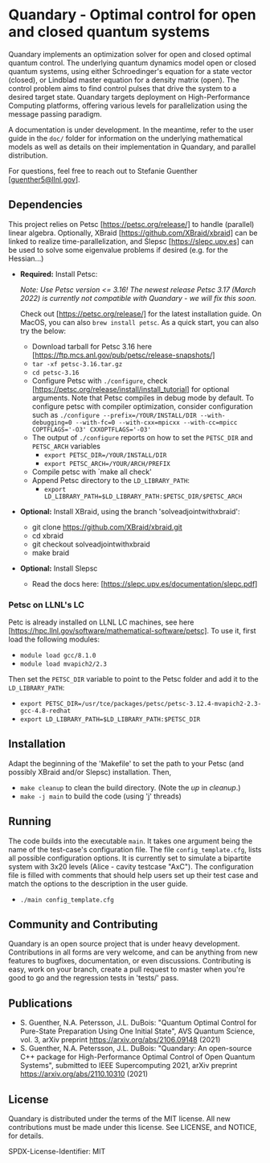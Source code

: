# Quandary - Optimal control for open and closed quantum systems
Quandary implements an optimization solver for open and closed optimal quantum control. The underlying quantum dynamics model open or closed quantum systems, using either Schroedinger's equation for a state vector (closed), or Lindblad master equation for a density matrix (open). The control problem aims to find control pulses that drive the system to a desired target state. Quandary targets deployment on High-Performance Computing platforms, offering various levels for parallelization using the message passing paradigm. 

A documentation is under development. In the meantime, refer to the user guide in the `doc/` folder for information on the underlying mathematical models as well as details on their implementation in Quandary, and parallel distribution.

For questions, feel free to reach out to Stefanie Guenther [guenther5@llnl.gov].

## Dependencies
This project relies on Petsc [https://petsc.org/release/] to handle (parallel) linear algebra. Optionally, XBraid [https://github.com/XBraid/xbraid] can be linked to realize time-parallelization, and Slepsc [https://slepc.upv.es] can be used to solve some eigenvalue problems if desired (e.g. for the Hessian...)
* **Required:** Install Petsc:

    *Note: Use Petsc version <= 3.16! The newest release Petsc 3.17 (March 2022) is currently not compatible with Quandary - we will fix this soon.*

    Check out [https://petsc.org/release/] for the latest installation guide. On MacOS, you can also `brew install petsc`. As a quick start, you can also try the below:
    * Download tarball for Petsc 3.16 here [https://ftp.mcs.anl.gov/pub/petsc/release-snapshots/]
    * `tar -xf petsc-3.16.tar.gz`
    * `cd petsc-3.16`
    * Configure Petsc with `./configure`, check [https://petsc.org/release/install/install_tutorial] for optional arguments. Note that Petsc compiles in debug mode by default. To configure petsc with compiler optimization, consider configuration such as
        `./configure --prefix=/YOUR/INSTALL/DIR --with-debugging=0 --with-fc=0 --with-cxx=mpicxx --with-cc=mpicc COPTFLAGS='-O3' CXXOPTFLAGS='-O3'`
    * The output of `./configure` reports on how to set the `PETSC_DIR` and `PETSC_ARCH` variables
        * `export PETSC_DIR=/YOUR/INSTALL/DIR`
        * `export PETSC_ARCH=/YOUR/ARCH/PREFIX`
    * Compile petsc with `make all check'
    * Append Petsc directory to the `LD_LIBRARY_PATH`:
        * `export LD_LIBRARY_PATH=$LD_LIBRARY_PATH:$PETSC_DIR/$PETSC_ARCH`

* **Optional:** Install XBraid, using the branch 'solveadjointwithxbraid': 
    - git clone https://github.com/XBraid/xbraid.git
    - cd xbraid
    - git checkout solveadjointwithxbraid
    - make braid

* **Optional:** Install Slepsc
    * Read the docs here: [https://slepc.upv.es/documentation/slepc.pdf]
 
###  Petsc on LLNL's LC
Petc is already installed on LLNL LC machines, see here [https://hpc.llnl.gov/software/mathematical-software/petsc]. To use it, first load the following modules:
* `module load gcc/8.1.0`
* `module load mvapich2/2.3`

Then set the `PETSC_DIR` variable to point to the Petsc folder and add it to the `LD_LIBRARY_PATH`:
* `export PETSC_DIR=/usr/tce/packages/petsc/petsc-3.12.4-mvapich2-2.3-gcc-4.8-redhat`
* `export LD_LIBRARY_PATH=$LD_LIBRARY_PATH:$PETSC_DIR`

## Installation
Adapt the beginning of the 'Makefile' to set the path to your Petsc (and possibly XBraid and/or Slepsc) installation. Then,
* `make cleanup` to clean the build directory. (Note the *up* in *cleanup*.)
* `make -j main` to build the code (using 'j' threads)


## Running
The code builds into the executable `main`. It takes one argument being the name of the test-case's configuration file. The file `config_template.cfg`, lists all possible configuration options. It is currently set to simulate a bipartite system with 3x20 levels (Alice - cavity testcase "AxC"). The configuration file is filled with comments that should help users set up their test case and match the options to the description in the user guide.
* `./main config_template.cfg`


## Community and Contributing

Quandary is an open source project that is under heavy development. Contributions in all forms are very welcome, and can be anything from new features to bugfixes, documentation, or even discussions. Contributing is easy, work on your branch, create a pull request to master when you're good to go and the regression tests in 'tests/' pass.

## Publications
* S. Guenther, N.A. Petersson, J.L. DuBois: "Quantum Optimal Control for Pure-State Preparation Using One Initial State", AVS Quantum Science, vol. 3, arXiv preprint <https://arxiv.org/abs/2106.09148> (2021)
* S. Guenther, N.A. Petersson, J.L. DuBois: "Quandary: An open-source C++ package for High-Performance Optimal Control of Open Quantum Systems", submitted to IEEE Supercomputing 2021, arXiv preprint <https://arxiv.org/abs/2110.10310> (2021)

## License

Quandary is distributed under the terms of the MIT license. All new contributions must be made under this license. See LICENSE, and NOTICE, for details. 

SPDX-License-Identifier: MIT
